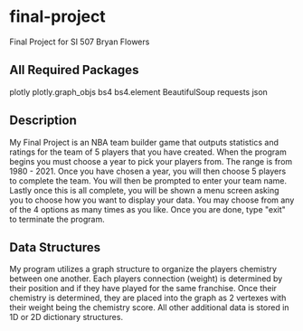 # final-project
Final Project for SI 507
Bryan Flowers

All Required Packages
--------------------------------------------------------------------------------------------------------------------------------
plotly
plotly.graph_objs
bs4
bs4.element
BeautifulSoup
requests
json

Description
--------------------------------------------------------------------------------------------------------------------------------
My Final Project is an NBA team builder game that outputs statistics and ratings for the team of 5 players that you have created. 
When the program begins you must choose a year to pick your players from. The range is from 1980 - 2021.
Once you have chosen a year, you will then choose 5 players to complete the team.
You will then be prompted to enter your team name.
Lastly once this is all complete, you will be shown a menu screen asking you to choose how you want to display your data.
You may choose from any of the 4 options as many times as you like.
Once you are done, type "exit" to terminate the program.

Data Structures
--------------------------------------------------------------------------------------------------------------------------------
My program utilizes a graph structure to organize the players chemistry between one another.
Each players connection (weight) is determined by their position and if they have played for the same franchise.
Once their chemistry is determined, they are placed into the graph as 2 vertexes with their weight being the chemistry score.
All other additional data is stored in 1D or 2D dictionary structures.

